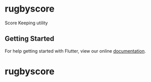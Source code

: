 # rugbyscore

Score Keeping utility

## Getting Started

For help getting started with Flutter, view our online
[documentation](https://flutter.io/).
# rugbyscore
